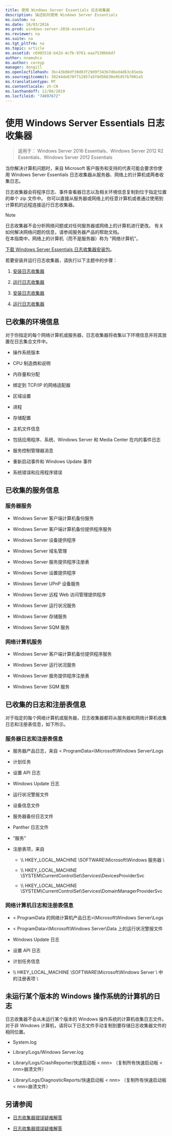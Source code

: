 ```yaml
---
title: 使用 Windows Server Essentials 日志收集器
description: 描述如何使用 Windows Server Essentials
ms.custom: na
ms.date: 10/03/2016
ms.prod: windows-server-2016-essentials
ms.reviewer: na
ms.suite: na
ms.tgt_pltfrm: na
ms.topic: article
ms.assetid: c6985518-b42d-4cfb-9761-eaa75306b6d7
author: nnamuhcs
ms.author: coreyp
manager: dongill
ms.openlocfilehash: 3bc43b08df30d03f29d9f343b7d6ed4d63c85eda
ms.sourcegitcommit: 39244de670f712857a5fdd56630e95d57b7001a5
ms.translationtype: MT
ms.contentlocale: zh-CN
ms.lasthandoff: 12/06/2019
ms.locfileid: "74897672"
---
```

# <a name="use-the-windows-server-essentials-log-collector"></a>使用 Windows Server Essentials 日志收集器

>适用于： Windows Server 2016 Essentials、Windows Server 2012 R2 Essentials、Windows Server 2012 Essentials

当你解决计算机问题时，来自 Microsoft 客户服务和支持的代表可能会要求你使用 Windows Server Essentials 日志收集器从服务器、网络上的计算机或两者收集日志。  
  
 日志收集器会将程序日志、事件查看器日志以及相关环境信息复制到位于指定位置的单个 zip 文件中。 你可以直接从服务器或网络上的任意计算机或者通过使用到计算机的远程连接运行日志收集器。  
  
> [!NOTE]
>日志收集器不会分析网络问题或对任何服务器或网络上的计算机进行更改。 有关如何解决网络问题的信息，请参阅服务器产品的帮助文档。  
>在本指南中，网络上的计算机（而不是服务器）称为 "网络计算机"。  
>
>[下载 Windows Server Essentials 日志收集器安装包](https://www.microsoft.com/download/details.aspx?id=34821)。  
  
 若要安装并运行日志收集器，请执行以下主题中的步骤：  
  

1. [安装日志收集器](Install-the-Windows-Server-Essentials-Log-Collector.md)  
  
2. [运行日志收集器](Run-the-Windows-Server-Essentials-Log-Collector.md)  

3. [安装日志收集器](../support/Install-the-Windows-Server-Essentials-Log-Collector.md)  
  
4. [运行日志收集器](../support/Run-the-Windows-Server-Essentials-Log-Collector.md)  


## <a name="environment-information-collected"></a>已收集的环境信息  
 对于你指定的每个网络计算机或服务器，日志收集器将收集以下环境信息并将其放置在日志集合文件中。  
  
-   操作系统版本  
  
-   CPU 制造商和说明  
  
-   内存量和分配  
  
-   绑定到 TCP/IP 的网络适配器  
  
-   区域设置  
  
-   进程  
  
-   存储配置  
  
-   主机文件信息  
  
-   包括应用程序、系统、Windows Server 和 Media Center 在内的事件日志  
  
-   服务控制管理器消息  
  
-   重新启动事件和 Windows Update 事件  
  
-   系统错误和应用程序错误  
  
## <a name="services-information-collected"></a>已收集的服务信息  
  
### <a name="server-services"></a>服务器服务  
  
-   Windows Server 客户端计算机备份服务  
  
-   Windows Server 客户端计算机备份提供程序服务  
  
-   Windows Server 设备提供程序  
  
-   Windows Server 域名管理  
  
-   Windows Server 服务提供程序注册表  
  
-   Windows Server 设置提供程序  
  
-   Windows Server UPnP 设备服务  
  
-   Windows Server 远程 Web 访问管理提供程序  
  
-   Windows Server 运行状况服务  
  
-   Windows Server 存储服务  
  
-   Windows Server SQM 服务  
  
### <a name="network-computer-services"></a>网络计算机服务  
  
-   Windows Server 客户端计算机备份提供程序服务  
  
-   Windows Server 运行状况服务  
  
-   Windows Server 服务提供程序注册表  
  
-   Windows Server SQM 服务  
  
## <a name="logs-and-registry-information-collected"></a>已收集的日志和注册表信息  
 对于指定的每个网络计算机或服务器，日志收集器都将从服务器和网络计算机收集日志和注册表信息，如下所示。  
  
### <a name="server-logs-and-registry-information"></a>服务器日志和注册表信息  
  
-   服务器产品日志，来自 < ProgramData\>\Microsoft\Windows Server\Logs  
  
-   计划任务  
  
-   设置 API 日志  
  
-   Windows Update 日志  
  
-   运行状况警报文件  
  
-   设备信息文件  
  
-   服务器备份日志文件  
  
-   Panther 日志文件  
  
-   “服务”  
  
-   注册表项，来自  
  
    -   \\\ HKEY_LOCAL_MACHINE \SOFTWARE\Microsoft\Windows 服务器 \  
  
    -   \\\ HKEY_LOCAL_MACHINE \SYSTEM\CurrentControlSet\Services\DevicesProviderSvc  
  
    -   \\\ HKEY_LOCAL_MACHINE \SYSTEM\CurrentControlSet\Services\DomainManagerProviderSvc  
  
### <a name="network-computer-logs-and-registry-information"></a>网络计算机日志和注册表信息  
  
-   < ProgramData 的网络计算机产品日志\>\Microsoft\Windows Server\Logs  
  
-   < ProgramData\>\Microsoft\Windows Server\Data 上的运行状况警报文件  
  
-   Windows Update 日志  
  
-   设置 API 日志  
  
-   计划任务信息  
  
-   \\\ HKEY_LOCAL_MACHINE \SOFTWARE\Microsoft\Windows Server \ 中的注册表项 \  
  
## <a name="logs-for-computers-that-do-not-run-a-version-of-the-windows-operating-system"></a>未运行某个版本的 Windows 操作系统的计算机的日志  
 日志收集器不会从未运行某个版本的 Windows 操作系统的计算机收集日志文件。 对于非 Windows 计算机，请将以下日志文件手动复制到要存储日志收集器文件的相同位置。  
  
-   System.log  
  
-   Library/Logs/Windows Server.log  
  
-   Library/Logs/CrashReporter/快速启动板 < nnn\> （复制所有快速启动板 < nnn\>崩溃文件）  
  
-   Library/Logs/DiagnosticReports/快速启动板 < nnn\> （复制所有快速启动板 < nnn\>崩溃文件）  
  
## <a name="see-also"></a>另请参阅  
  

-   [日志收集器错误疑难解答](Troubleshoot-Windows-Server-Essentials-Log-Collector-Errors.md)

-   [日志收集器错误疑难解答](../support/Troubleshoot-Windows-Server-Essentials-Log-Collector-Errors.md)

